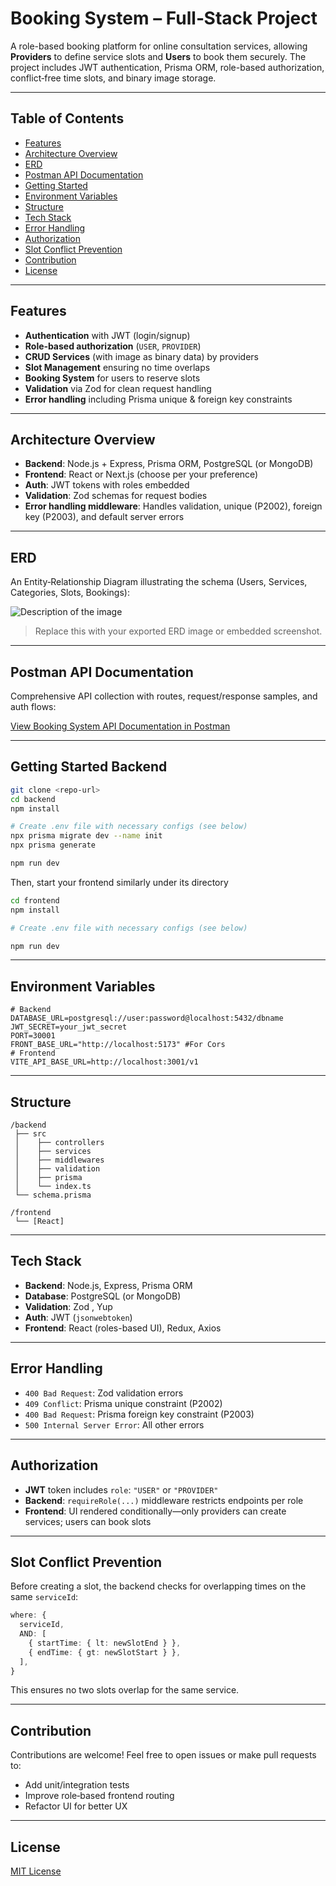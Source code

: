 # Booking System – Full‑Stack Project

A role-based booking platform for online consultation services, allowing **Providers** to define service slots and **Users** to book them securely. The project includes JWT authentication, Prisma ORM, role-based authorization, conflict‑free time slots, and binary image storage.

---

##  Table of Contents

- [Features](#features)  
- [Architecture Overview](#architecture-overview)  
- [ERD](#erd)  
- [Postman API Documentation](#postman-api-documentation)  
- [Getting Started](#getting-started)  
- [Environment Variables](#environment-variables)  
- [Structure](#structure)  
- [Tech Stack](#tech-stack)  
- [Error Handling](#error-handling)  
- [Authorization](#authorization)  
- [Slot Conflict Prevention](#slot-conflict-prevention)  
- [Contribution](#contribution)  
- [License](#license)

---

## Features

- **Authentication** with JWT (login/signup)  
- **Role‑based authorization** (`USER`, `PROVIDER`)  
- **CRUD Services** (with image as binary data) by providers  
- **Slot Management** ensuring no time overlaps  
- **Booking System** for users to reserve slots  
- **Validation** via Zod for clean request handling  
- **Error handling** including Prisma unique & foreign key constraints  

---

## Architecture Overview

- **Backend**: Node.js + Express, Prisma ORM, PostgreSQL (or MongoDB)  
- **Frontend**: React or Next.js (choose per your preference)  
- **Auth**: JWT tokens with roles embedded  
- **Validation**: Zod schemas for request bodies  
- **Error handling middleware**: Handles validation, unique (P2002), foreign key (P2003), and default server errors  

---

## ERD

An Entity‑Relationship Diagram illustrating the schema (Users, Services, Categories, Slots, Bookings):

![Description of the image](https://github.com/user-attachments/assets/58d19bfc-b9a4-462f-92a0-58398b59f34b)

> Replace this with your exported ERD image or embedded screenshot.

---

## Postman API Documentation

Comprehensive API collection with routes, request/response samples, and auth flows:

[View Booking System API Documentation in Postman](https://documenter.getpostman.com/view/27400850/2sB3BKFoao)

---

## Getting Started Backend

```bash
git clone <repo-url>
cd backend
npm install

# Create .env file with necessary configs (see below)
npx prisma migrate dev --name init
npx prisma generate

npm run dev
```
Then, start your frontend similarly under its directory 
```bash
cd frontend
npm install

# Create .env file with necessary configs (see below)

npm run dev
```
---

## Environment Variables

```env
# Backend
DATABASE_URL=postgresql://user:password@localhost:5432/dbname
JWT_SECRET=your_jwt_secret
PORT=30001
FRONT_BASE_URL="http://localhost:5173" #For Cors
# Frontend
VITE_API_BASE_URL=http://localhost:3001/v1
```

---

## Structure

```
/backend
 ├── src
 │    ├── controllers
 │    ├── services
 │    ├── middlewares
 │    ├── validation
 │    ├── prisma
 │    └── index.ts
 └── schema.prisma

/frontend
 └── [React]
```

---

## Tech Stack

- **Backend**: Node.js, Express, Prisma ORM  
- **Database**: PostgreSQL (or MongoDB)  
- **Validation**: Zod , Yup
- **Auth**: JWT (`jsonwebtoken`)  
- **Frontend**: React (roles-based UI), Redux, Axios

---

## Error Handling

- `400 Bad Request`: Zod validation errors  
- `409 Conflict`: Prisma unique constraint (P2002)  
- `400 Bad Request`: Prisma foreign key constraint (P2003)  
- `500 Internal Server Error`: All other errors  

---

## Authorization

- **JWT** token includes `role`: `"USER"` or `"PROVIDER"`  
- **Backend**: `requireRole(...)` middleware restricts endpoints per role  
- **Frontend**: UI rendered conditionally—only providers can create services; users can book slots  

---

## Slot Conflict Prevention

Before creating a slot, the backend checks for overlapping times on the same `serviceId`:

```ts
where: {
  serviceId,
  AND: [
    { startTime: { lt: newSlotEnd } },
    { endTime: { gt: newSlotStart } },
  ],
}
```

This ensures no two slots overlap for the same service.

---

## Contribution

Contributions are welcome! Feel free to open issues or make pull requests to:

- Add unit/integration tests  
- Improve role‑based frontend routing  
- Refactor UI for better UX  

---

## License

[MIT License](LICENSE)
